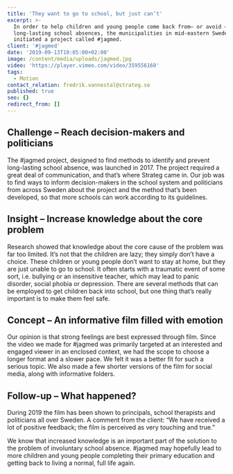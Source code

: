 ```yaml
---
title: 'They want to go to school, but just can’t'
excerpt: >-
  In order to help children and young people come back from– or avoid –
  long-lasting school absences, the municipalities in mid-eastern Sweden have
  initiated a project called #jagmed.
client: '#jagmed'
date: '2019-09-13T10:05:00+02:00'
image: /content/media/uploads/jagmed.jpg
video: 'https://player.vimeo.com/video/359556160'
tags:
  - Motion
contact_relation: fredrik.vannestal@strateg.se
published: true
seo: {}
redirect_from: []
---
```

## Challenge – Reach decision-makers and politicians

The #jagmed project, designed to find methods to identify and prevent long-lasting school absence, was launched in 2017. The project required a great deal of communication, and that’s where Strateg came in. Our job was to find ways to inform decision-makers in the school system and politicians from across Sweden about the project and the method that’s been developed, so that more schools can work according to its guidelines.

## Insight – Increase knowledge about the core problem

Research showed that knowledge about the core cause of the problem was far too limited. It’s not that the children are lazy; they simply don’t have a choice. These children or young people don’t want to stay at home, but they are just unable to go to school. It often starts with a traumatic event of some sort, i.e. bullying or an insensitive teacher, which may lead to panic disorder, social phobia or depression. There are several methods that can be employed to get children back into school, but one thing that’s really important is to make them feel safe.

## Concept – An informative film filled with emotion

Our opinion is that strong feelings are best expressed through film. Since the video we made for #jagmed was primarily targeted at an interested and engaged viewer in an enclosed context, we had the scope to choose a longer format and a slower pace. We felt it was a better fit for such a serious topic. We also made a few shorter versions of the film for social media, along with informative folders.

## Follow-up – What happened?

During 2019 the film has been shown to principals, school therapists and politicians all over Sweden. A comment from the client: “We have received a lot of positive feedback; the film is perceived as very touching and true.” 

We know that increased knowledge is an important part of the solution to the problem of involuntary school absence. #jagmed may hopefully lead to more children and young people completing their primary education and getting back to living a normal, full life again.
